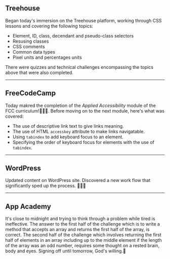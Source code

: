 ## Treehouse
Began today's immersion on the Treehouse platform, working through CSS lessons and covering the following topics:
* Element, ID, class, decendant and pseudo-class selectors
* Resusing classes
* CSS comments
* Common data types
* Pixel units and percentages units

There were quizzes and technical challenges encompassing the topics above that were also completed.
<hr>

## FreeCodeCamp
Today makred the completion of the _Applied Accessibility_ module of the FCC curriculum!:pray::raised_hands::muscle:. Before moving on to the next module, here's what was covered:
* The use of descriptive link text to give links meaning.
* The use of HTML `accesskey` attribute to make links navigatable.
* Using `tabindex` to add keyboard focus to an element.
* Specifying the order of keyboard focus for elements with the use of `tabindex`.
<hr>

## WordPress
Updated content on WordPress site. Discovered a new work flow that significantly sped up the process. :pray::raised_hands::blush:  
<hr>

## App Academy
It's close to midnight and trying to think through a problem while tired is ineffective. The answer to the first half of the challenge which is to write a method that accepts an array and returns the first half of the array, is correct.  The second half of the challenge which involves returning the first half of elements in an array including up to the middle element if the length of the array was an odd number, requires some thought on a rested brain, body and eyes. 
Signing off until tomorrow, God's willing.:pray: